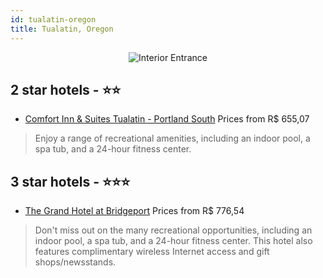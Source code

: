 ```yaml
---
id: tualatin-oregon
title: Tualatin, Oregon
---
```


<center><img src="https://i.travelapi.com/hotels/1000000/480000/473200/473107/fb11eb14_z.jpg" alt="Interior Entrance" /></center>


##  2 star hotels - ⭐️⭐️

-    [Comfort Inn & Suites Tualatin - Portland South](https://us.hurb.com/hotels/tualatin/comfort-inn-suites-tualatin-portland-south-JNP-JP044745?cmp=18055) Prices from R$ 655,07
   > Enjoy a range of recreational amenities, including an indoor pool, a spa tub, and a 24-hour fitness center.

##  3 star hotels - ⭐️⭐️⭐️

-    [The Grand Hotel at Bridgeport](https://us.hurb.com/hotels/tualatin/the-grand-hotel-at-bridgeport-JNP-JP193183?cmp=18055) Prices from R$ 776,54
   > Don't miss out on the many recreational opportunities, including an indoor pool, a spa tub, and a 24-hour fitness center. This hotel also features complimentary wireless Internet access and gift shops/newsstands.
